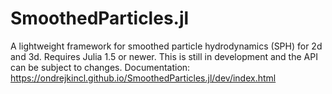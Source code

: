 # SmoothedParticles.jl
A lightweight framework for smoothed particle hydrodynamics (SPH) for 2d and 3d. Requires Julia 1.5 or newer.
This is still in development and the API can be subject to changes.
Documentation: https://ondrejkincl.github.io/SmoothedParticles.jl/dev/index.html
